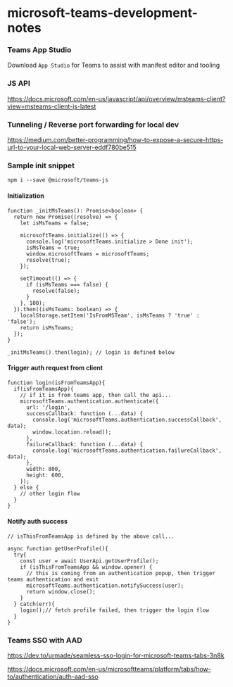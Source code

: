 # microsoft-teams-development-notes

### Teams App Studio
Download `App Studio` for Teams to assist with manifest editor and tooling

### JS API
https://docs.microsoft.com/en-us/javascript/api/overview/msteams-client?view=msteams-client-js-latest

### Tunneling / Reverse port forwarding for local dev
https://medium.com/better-programming/how-to-expose-a-secure-https-url-to-your-local-web-server-eddf780be515

### Sample init snippet
```
npm i --save @microsoft/teams-js
```

#### Initialization
```
function _initMsTeams(): Promise<boolean> {
  return new Promise((resolve) => {
    let isMsTeams = false;

    microsoftTeams.initialize(() => {
      console.log('microsoftTeams.initialize > Done init');
      isMsTeams = true;
      window.microsoftTeams = microsoftTeams;
      resolve(true);
    });

    setTimeout(() => {
      if (isMsTeams === false) {
        resolve(false);
      }
    }, 100);
  }).then((isMsTeams: boolean) => {
    localStorage.setItem('IsFromMSTeam', isMsTeams ? 'true' : 'false');
    return isMsTeams;
  });
}
```

```
_initMsTeams().then(login); // login is defined below
```

#### Trigger auth request from client
```
function login(isFromTeamsApp){
  if(isFromTeamsApp){
    // if it is from teams app, then call the api...
    microsoftTeams.authentication.authenticate({
      url: '/login',
      successCallback: function (...data) {
        console.log('microsoftTeams.authentication.successCallback', data);
        window.location.reload();
      },
      failureCallback: function (...data) {
        console.log('microsoftTeams.authentication.failureCallback', data);
      },
      width: 800,
      height: 600,
    });
  } else {
    // other login flow
  }
}
```


#### Notify auth success
```
// isThisFromTeamsApp is defined by the above call...

async function getUserProfile(){
  try{
    const user = await UserApi.getUserProfile();
    if (isThisFromTeamsApp && window.opener) {
      // this is coming from an authentication popup, then trigger teams authentication and exit
      microsoftTeams.authentication.notifySuccess(user);
      return window.close();
    }
  } catch(err){
    login();// fetch profile failed, then trigger the login flow
  }
}
```


### Teams SSO with AAD
https://dev.to/urmade/seamless-sso-login-for-microsoft-teams-tabs-3n8k

https://docs.microsoft.com/en-us/microsoftteams/platform/tabs/how-to/authentication/auth-aad-sso
